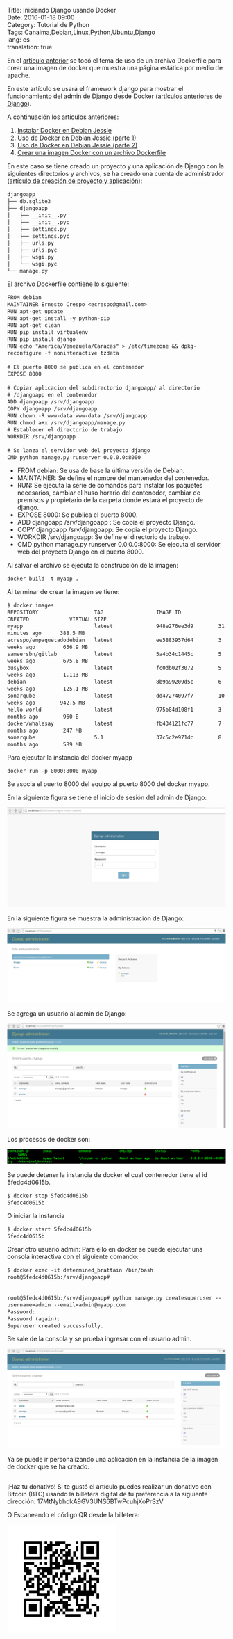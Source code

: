 Title: Iniciando Django usando Docker   
Date: 2016-01-18 09:00  
Category: Tutorial de Python  
Tags: Canaima,Debian,Linux,Python,Ubuntu,Django  
lang: es  
translation: true  

En el [artículo anterior](https://www.seraph.to/crear-una-imagen-docker-a-partir-de-un-archivo-dockerfile.html#crear-una-imagen-docker-a-partir-de-un-archivo-dockerfile) 
se tocó el tema de uso de un archivo Dockerfile para crear una imagen de docker que muestra una página estática por medio de apache.

En este artículo se usará el framework django para mostrar el funcionamiento del admin de Django desde Docker ([artículos anteriores de Django](http://blog.crespo.org.ve/search/label/Django)).

A continuación los artículos anteriores:

1. [Instalar Docker en Debian Jessie](https://www.seraph.to/instalar-docker-en-debian-jessie.html#instalar-docker-en-debian-jessie)  
2. [Uso de Docker en Debian Jessie (parte 1)](https://www.seraph.to/uso-de-docker-en-debian-jessie-parte-1.html#uso-de-docker-en-debian-jessie-parte-1)  
3. [Uso de Docker en Debian Jessie (parte 2)](https://www.seraph.to/uso-de-docker-en-debian-jessie-parte-2.html#uso-de-docker-en-debian-jessie-parte-2)  
4. [Crear una imagen Docker con un archivo Dockerfile](https://www.seraph.to/crear-una-imagen-docker-a-partir-de-un-archivo-dockerfile.html#crear-una-imagen-docker-a-partir-de-un-archivo-dockerfile) 


En este caso se tiene creado un proyecto y una aplicación de Django con la siguientes directorios y archivos, se ha creado una cuenta de administrador ([artículo de creación de proyecto y aplicación](http://blog.crespo.org.ve/2012/07/framework-de-desarrollo-web-django.html)):
```
djangoapp
├── db.sqlite3
├── djangoapp
│   ├── __init__.py
│   ├── __init__.pyc
│   ├── settings.py
│   ├── settings.pyc
│   ├── urls.py
│   ├── urls.pyc
│   ├── wsgi.py
│   └── wsgi.pyc
└── manage.py
```
El archivo Dockerfile contiene lo siguiente:
```
FROM debian
MAINTAINER Ernesto Crespo <ecrespo@gmail.com>
RUN apt-get update
RUN apt-get install -y python-pip
RUN apt-get clean
RUN pip install virtualenv
RUN pip install django
RUN echo "America/Venezuela/Caracas" > /etc/timezone && dpkg-reconfigure -f noninteractive tzdata

# El puerto 8000 se publica en el contenedor
EXPOSE 8000

# Copiar aplicacion del subdirectorio djangoapp/ al directorio
# /djangoapp en el contenedor
ADD djangoapp /srv/djangoapp
COPY djangoapp /srv/djangoapp
RUN chown -R www-data:www-data /srv/djangoapp
RUN chmod a+x /srv/djangoapp/manage.py
# Establecer el directorio de trabajo
WORKDIR /srv/djangoapp

# Se lanza el servidor web del proyecto django
CMD python manage.py runserver 0.0.0.0:8000
```

- FROM debian: Se usa de base la última versión de Debian.  
- MAINTAINER: Se define el nombre del mantenedor del contenedor.  
- RUN: Se ejecuta la serie de comandos para instalar los paquetes necesarios, cambiar el huso horario del contenedor, cambiar de premisos y propietario de la carpeta donde estará el proyecto de django.  
- EXPOSE 8000: Se publica el puerto 8000.  
- ADD djangoapp /srv/djangoapp : Se copia el proyecto Django.  
- COPY djangoapp /srv/djangoapp: Se copia el proyecto Django.  
- WORKDIR /srv/djangoapp: Se define el directorio de trabajo.  
- CMD python manage.py runserver 0.0.0.0:8000: Se ejecuta el servidor web del proyecto Django en el puerto 8000.  

Al salvar el archivo se ejecuta la construcción de la imagen:
```
docker build -t myapp .
```
Al terminar de crear la imagen se tiene:
```
$ docker images
REPOSITORY                  TAG                 IMAGE ID            CREATED             VIRTUAL SIZE
myapp                       latest              948e276ee3d9        31 minutes ago      388.5 MB
ecrespo/empaquetadodebian   latest              ee5883957d64        3 weeks ago         656.9 MB
sameersbn/gitlab            latest              5a4b34c1445c        5 weeks ago         675.8 MB
busybox                     latest              fc0db02f3072        5 weeks ago         1.113 MB
debian                      latest              8b9a99209d5c        6 weeks ago         125.1 MB
sonarqube                   latest              dd47274097f7        10 weeks ago        942.5 MB
hello-world                 latest              975b84d108f1        3 months ago        960 B
docker/whalesay             latest              fb434121fc77        7 months ago        247 MB
sonarqube                   5.1                 37c5c2e971dc        8 months ago        589 MB
```
Para ejecutar la instancia del docker myapp
```
docker run -p 8000:8000 myapp
```
Se asocia el puerto 8000 del equipo al puerto 8000 del docker myapp.

En la siguiente figura se tiene el inicio de sesión del admin de Django:

![](./images/iniciandodjangousandodocker-1.png)

En la siguiente figura se muestra la administración de Django:

![](./images/iniciandodjangousandodocker-2.png)

Se agrega un usuario al admin de Django:

![](./images/iniciandodjangousandodocker-3.png)

Los procesos de docker son:

![](./images/iniciandodjangousandodocker-4.png)

Se puede detener la instancia de docker el cual contenedor tiene el id 5fedc4d0615b.
```
$ docker stop 5fedc4d0615b
5fedc4d0615b
```
O iniciar la instancia
``` 
$ docker start 5fedc4d0615b
5fedc4d0615b
```

Crear otro usuario admin:
Para ello en docker se puede ejecutar una consola interactiva con el siguiente comando:
```
$ docker exec -it determined_brattain /bin/bash 
root@5fedc4d0615b:/srv/djangoapp# 


root@5fedc4d0615b:/srv/djangoapp# python manage.py createsuperuser --username=admin --email=admin@myapp.com
Password: 
Password (again): 
Superuser created successfully.
```  

Se sale de la consola y se prueba ingresar con el usuario admin. 

![](./images/iniciandodjangousandodocker-5.png)

Ya se puede ir personalizando una aplicación en la instancia de la imagen de docker que se ha creado.

##  ##
¡Haz tu donativo!
Si te gustó el artículo puedes realizar un donativo con Bitcoin (BTC)
usando la billetera digital de tu preferencia a la siguiente
dirección: 17MtNybhdkA9GV3UNS6BTwPcuhjXoPrSzV

O Escaneando el código QR desde la billetera:

![17MtNybhdkA9GV3UNS6BTwPcuhjXoPrSzV](./images/17MtNybhdkA9GV3UNS6BTwPcuhjXoPrSzV.png)